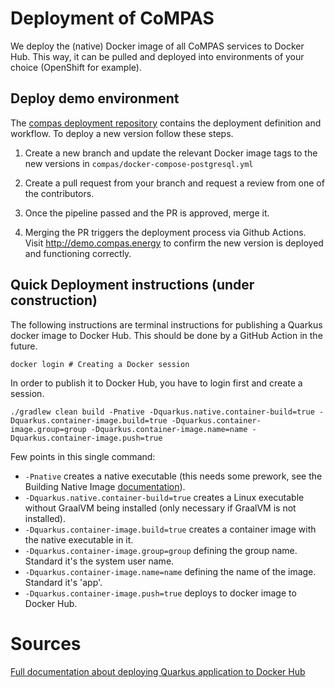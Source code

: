 # Deployment of CoMPAS
We deploy the (native) Docker image of all CoMPAS services to Docker Hub. This way, it can be pulled and deployed into environments of your choice (OpenShift for example).

## Deploy demo environment

The [compas deployment repository](https://github.com/com-pas/compas-deployment) contains the deployment definition and workflow. To deploy a new version follow these steps.

1. Create a new branch and update the relevant Docker image tags to the new versions in `compas/docker-compose-postgresql.yml`

2. Create a pull request from your branch and request a review from one of the contributors.

3. Once the pipeline passed and the PR is approved, merge it.

4. Merging the PR triggers the deployment process via Github Actions. Visit http://demo.compas.energy to confirm the new version is deployed and functioning correctly.

## Quick Deployment instructions (under construction)
The following instructions are terminal instructions for publishing a Quarkus docker image to Docker Hub. This should be done by a GitHub Action in the future.

```
docker login # Creating a Docker session
```
In order to publish it to Docker Hub, you have to login first and create a session.

```
./gradlew clean build -Pnative -Dquarkus.native.container-build=true -Dquarkus.container-image.build=true -Dquarkus.container-image.group=group -Dquarkus.container-image.name=name -Dquarkus.container-image.push=true
```
Few points in this single command:
- `-Pnative` creates a native executable (this needs some prework, see the Building Native Image [documentation](https://quarkus.io/guides/building-native-image)).
- `-Dquarkus.native.container-build=true` creates a Linux executable without GraalVM being installed (only necessary if GraalVM is not installed).
- `-Dquarkus.container-image.build=true` creates a container image with the native executable in it.
- `-Dquarkus.container-image.group=group` defining the group name. Standard it's the system user name.
- `-Dquarkus.container-image.name=name` defining the name of the image. Standard it's 'app'.
- `-Dquarkus.container-image.push=true` deploys to docker image to Docker Hub.

# Sources

[Full documentation about deploying Quarkus application to Docker Hub](https://dev.to/marcuspaulo/tutorial-publish-a-quarkus-application-in-kubernetes-minikube-and-dockerhub-36nd)

